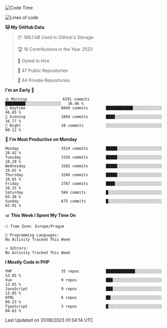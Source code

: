 <!--START_SECTION:waka-->
![Code Time](http://img.shields.io/badge/Code%20Time-1%2C583%20hrs%2058%20mins-blue)

![Lines of code](https://img.shields.io/badge/From%20Hello%20World%20I%27ve%20Written-5.6%20million%20lines%20of%20code-blue)

**🐱 My GitHub Data** 

> 📦 188.1 kB Used in GitHub's Storage 
 > 
> 🏆 16 Contributions in the Year 2023
 > 
> 💼 Opted to Hire
 > 
> 📜 47 Public Repositories 
 > 
> 🔑 44 Private Repositories 
 > 
**I'm an Early 🐤** 

```text
🌞 Morning                6291 commits        █████████░░░░░░░░░░░░░░░░   36.46 % 
🌆 Daytime                8049 commits        ████████████░░░░░░░░░░░░░   46.65 % 
🌃 Evening                2894 commits        ████░░░░░░░░░░░░░░░░░░░░░   16.77 % 
🌙 Night                  20 commits          ░░░░░░░░░░░░░░░░░░░░░░░░░   00.12 % 
```
📅 **I'm Most Productive on Monday** 

```text
Monday                   3524 commits        █████░░░░░░░░░░░░░░░░░░░░   20.42 % 
Tuesday                  3156 commits        █████░░░░░░░░░░░░░░░░░░░░   18.29 % 
Wednesday                3282 commits        █████░░░░░░░░░░░░░░░░░░░░   19.02 % 
Thursday                 3246 commits        █████░░░░░░░░░░░░░░░░░░░░   18.81 % 
Friday                   2787 commits        ████░░░░░░░░░░░░░░░░░░░░░   16.15 % 
Saturday                 584 commits         █░░░░░░░░░░░░░░░░░░░░░░░░   03.38 % 
Sunday                   675 commits         █░░░░░░░░░░░░░░░░░░░░░░░░   03.91 % 
```


📊 **This Week I Spent My Time On** 

```text
🕑︎ Time Zone: Europe/Prague

💬 Programming Languages: 
No Activity Tracked This Week

🔥 Editors: 
No Activity Tracked This Week
```

**I Mostly Code in PHP** 

```text
PHP                      35 repos            █████████████░░░░░░░░░░░░   53.85 % 
Vue                      9 repos             ███░░░░░░░░░░░░░░░░░░░░░░   13.85 % 
JavaScript               9 repos             ███░░░░░░░░░░░░░░░░░░░░░░   13.85 % 
HTML                     6 repos             ██░░░░░░░░░░░░░░░░░░░░░░░   09.23 % 
TypeScript               3 repos             █░░░░░░░░░░░░░░░░░░░░░░░░   04.62 % 
```




 Last Updated on 31/08/2023 01:34:14 UTC
<!--END_SECTION:waka-->
<!--
**AlexKratky/AlexKratky** is a ✨ _special_ ✨ repository because its `README.md` (this file) appears on your GitHub profile.

Here are some ideas to get you started:

- 🔭 I’m currently working on ...
- 🌱 I’m currently learning ...
- 👯 I’m looking to collaborate on ...
- 🤔 I’m looking for help with ...
- 💬 Ask me about ...
- 📫 How to reach me: ...
- 😄 Pronouns: ...
- ⚡ Fun fact: ...
-->
